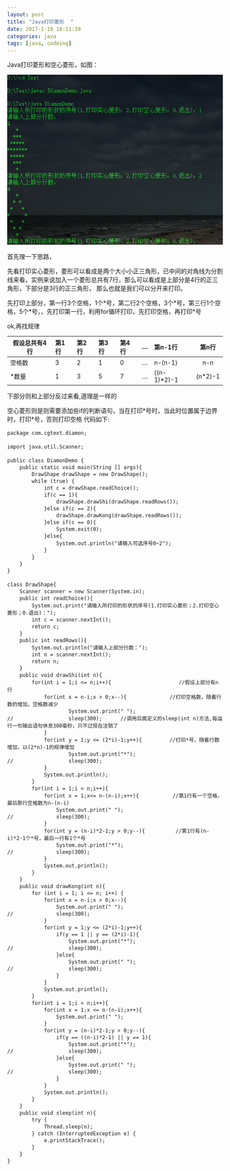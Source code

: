 ```yaml
---
layout: post
title: "Java打印菱形  "
date: 2017-1-19 18:11:39
categories: java
tags: [java, codeing]
---
```


Java打印菱形和空心菱形，如图：

![java-diamon](/images/java/java-diamonDemo.png)

首先理一下思路，

先看打印实心菱形，菱形可以看成是两个大小小正三角形，已中间的对角线为分割线来看，实例来说加入一个菱形总共有7行，那么可以看成是上部分是4行的正三角形，下部分是3行的正三角形，
那么也就是我们可以分开来打印。

<!-- more -->

先打印上部分，第一行3个空格，1个\*号，第二行2个空格，3个\*号，第三行1个空格，5个\*号，，先打印第一行，利用for循环打印，先打印空格，再打印\*号

ok,再找规律

|假设总共有4行 |第1行 |第2行|第3行|第4行|....|第n-1行|第n行|
|---|:---|:---|:---|:---|:---|:---|:---:|
|空格数|3|2|1|0|....|n-\(n-1\)|n-n|
|\*数量|1|3|5|7|....|\(\(n-1\)\*2\)-1|\(n\*2\)-1|

下部分则和上部分反过来看,道理是一样的


空心菱形则是则需要添加些if的判断语句，当在打印\*号时，当此时位置属于边界时，打印\*号，否则打印空格
代码如下:
	
	package com.cgtext.diamon;

	import java.util.Scanner;

	public class DiamonDemo {
		public static void main(String [] args){
			DrawShape drawShape = new DrawShape();
			while (true) {
				int c = drawShape.readChoice();
				if(c == 1){
					drawShape.drawShi(drawShape.readRows());
				}else if(c == 2){
					drawShape.drawKong(drawShape.readRows());
				}else if(c == 0){
					System.exit(0);
				}else{
					System.out.println("请输入可选序号0~2");
				}
			}
		}
	}
	
	class DrawShape{
		Scanner scanner = new Scanner(System.in);
		public int readChoice(){
			System.out.print("请输入所打印的形状的序号(1.打印实心菱形；2.打印空心菱形；0.退出)：");
			int c = scanner.nextInt();
			return c;
		}
		public int readRows(){
			System.out.println("请输入上部分行数：");
			int n = scanner.nextInt();
			return n;
		}
		public void drawShi(int n){
			for(int i = 1;i <= n;i++){                      //假设上部分有n行
				for(int x = n-i;x > 0;x--){              //打印空格数，随着行数的增加，空格数减少
						System.out.print(" ");
	//					sleep(300);      //调用后面定义的sleep(int n)方法,每运行一句输出语句休息300毫秒，只不过现在注销了
				}
				for(int y = 1;y <= (2*i)-1;y++){         //打印*号，随着行数增加，以(2*n)-1的规律增加
						System.out.print("*");
	//					sleep(300);
				}
				System.out.println();
			}
			for(int i = 1;i < n;i++){
				for(int x = 1;x<= n-(n-i);x++){           //第1行有一个空格，最后那行空格数为n-(n-i)
					System.out.print(" ");
	//				sleep(300);
				}
				for(int y = (n-i)*2-1;y > 0;y--){          //第1行有(n-i)*2-1个*号，最后一行有1个*号
					System.out.print("*");
	//				sleep(300);
				}
				System.out.println();
			}
		}
		public void drawKong(int n){
			for (int i = 1; i <= n; i++) {
				for(int x = n-i;x > 0;x--){
					System.out.print(" ");
	//				sleep(300);
				}
				for(int y = 1;y <= (2*i)-1;y++){
					if(y == 1 || y == (2*i)-1){
						System.out.print("*");
	//					sleep(300);
					}else{
						System.out.print(" ");
	//					sleep(300);
					}
				}
				System.out.println();
			}
			for(int i = 1;i < n;i++){
				for(int x = 1;x <= n-(n-i);x++){
					System.out.print(" ");
				}
				for(int y = (n-i)*2-1;y > 0;y--){
					if(y == ((n-i)*2-1) || y == 1){
						System.out.print("*");
	//					sleep(300);
					}else{
						System.out.print(" ");
	//					sleep(300);
					}
				}
				System.out.println();
			}
		}
		public void sleep(int n){
			try {
				Thread.sleep(n);
			} catch (InterruptedException e) {
				e.printStackTrace();
			}
		}
	}

